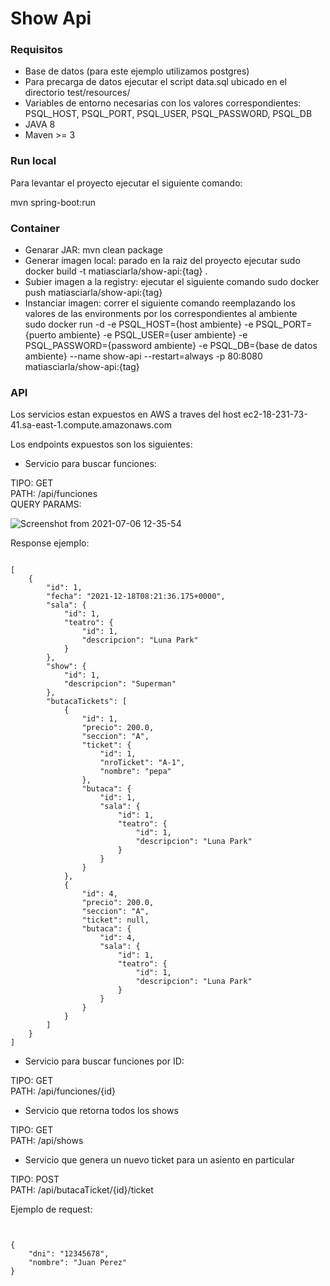 # Show Api


### Requisitos

- Base de datos (para este ejemplo utilizamos postgres)
- Para precarga de datos ejecutar el script data.sql ubicado en el directorio test/resources/
- Variables de entorno necesarias con los valores correspondientes: PSQL_HOST, PSQL_PORT, PSQL_USER, PSQL_PASSWORD, PSQL_DB
- JAVA 8
- Maven >= 3


### Run local

Para levantar el proyecto ejecutar el siguiente comando:

mvn spring-boot:run

### Container

- Genarar JAR: mvn clean package
- Generar imagen local: parado en la raiz del proyecto ejecutar 
 sudo docker build -t matiasciarla/show-api:{tag} .
- Subier imagen a la registry: ejecutar el siguiente comando 
sudo docker push matiasciarla/show-api:{tag}
- Instanciar imagen: correr el siguiente comando reemplazando los valores de las environments por los correspondientes al ambiente  
sudo docker run -d -e PSQL_HOST={host ambiente} -e PSQL_PORT={puerto ambiente} -e PSQL_USER={user ambiente} -e PSQL_PASSWORD={password ambiente} -e PSQL_DB={base de datos ambiente} --name show-api --restart=always -p 80:8080 matiasciarla/show-api:{tag}


### API

Los servicios estan expuestos en AWS a traves del host ec2-18-231-73-41.sa-east-1.compute.amazonaws.com

Los endpoints expuestos son los siguientes:

- Servicio para buscar funciones:

TIPO: GET <br>
PATH: /api/funciones <br>
QUERY PARAMS: 

![Screenshot from 2021-07-06 12-35-54](https://user-images.githubusercontent.com/5760749/124628350-c3e43a00-de56-11eb-8ad2-89b0813fcc9e.png)

Response ejemplo:
<pre><code>
[
    {
        "id": 1,
        "fecha": "2021-12-18T08:21:36.175+0000",
        "sala": {
            "id": 1,
            "teatro": {
                "id": 1,
                "descripcion": "Luna Park"
            }
        },
        "show": {
            "id": 1,
            "descripcion": "Superman"
        },
        "butacaTickets": [
            {
                "id": 1,
                "precio": 200.0,
                "seccion": "A",
                "ticket": {
                    "id": 1,
                    "nroTicket": "A-1",
                    "nombre": "pepa"
                },
                "butaca": {
                    "id": 1,
                    "sala": {
                        "id": 1,
                        "teatro": {
                            "id": 1,
                            "descripcion": "Luna Park"
                        }
                    }
                }
            },
            {
                "id": 4,
                "precio": 200.0,
                "seccion": "A",
                "ticket": null,
                "butaca": {
                    "id": 4,
                    "sala": {
                        "id": 1,
                        "teatro": {
                            "id": 1,
                            "descripcion": "Luna Park"
                        }
                    }
                }
            }
        ]
    }
]</pre></code>

- Servicio para buscar funciones por ID:

TIPO: GET <br>
PATH: /api/funciones/{id} <br>

- Servicio que retorna todos los shows

TIPO: GET <br>
PATH: /api/shows <br>

- Servicio que genera un nuevo ticket para un asiento en particular

TIPO: POST <br>
PATH: /api/butacaTicket/{id}/ticket <br>

Ejemplo de request:

<pre><code> 

{
    "dni": "12345678",
    "nombre": "Juan Perez"
}

</pre></code> 

